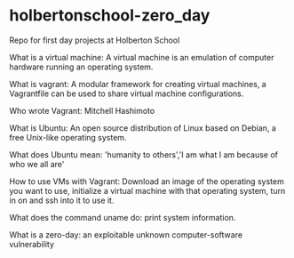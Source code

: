 # holbertonschool-zero_day
Repo for first day projects at Holberton School

What is a virtual machine: A virtual machine is an emulation of computer hardware running an operating system.
 
What is vagrant: A modular framework for creating virtual machines, a Vagrantfile can be used to share virtual machine configurations.

Who wrote Vagrant: Mitchell Hashimoto

What is Ubuntu: An open source distribution of Linux based on Debian, a free Unix-like operating system.

What does Ubuntu mean: 'humanity to others','I am what I am because of who we all are'
 
How to use VMs with Vagrant: Download an image of the operating system you want to use, initialize a virtual machine with that operating system, turn in on and ssh into it to use it.
 
What does the command uname do: print system information.

What is a zero-day: an exploitable unknown computer-software vulnerability

